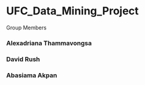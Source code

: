 # UFC_Data_Mining_Project
Group Members

### Alexadriana Thammavongsa
### David Rush 
### Abasiama Akpan 
